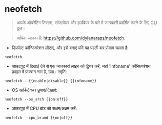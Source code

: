 # neofetch

> आपके ऑपरेटिंग सिस्टम, सॉफ्टवेयर और हार्डवेयर के बारे में जानकारी प्रदर्शित करने के लिए CLI टूल।

> अधिक जानकारी: <https://github.com/dylanaraps/neofetch>.

- डिफ़ॉल्ट कॉन्फ़िगरेशन लौटाएं, और इसे बनाएं यदि यह पहली बार प्रोग्राम चलता है:

`neofetch`

- आउटपुट में दिखाई देने से एक जानकारी लाइन को ट्रिगर करें, जहां 'infoname' कॉन्फ़िगरेशन फ़ाइल में फ़ंक्शन नाम है, उदा। स्मृति:

`neofetch --{{enable|disable}} {{infoname}}`

- OS आर्किटेक्चर छुपाएं/दिखाएं:

`neofetch --os_arch {{on|off}}`

- आउटपुट में CPU ब्रांड को सक्षम/अक्षम करें:

`neofetch --cpu_brand {{on|off}}`
